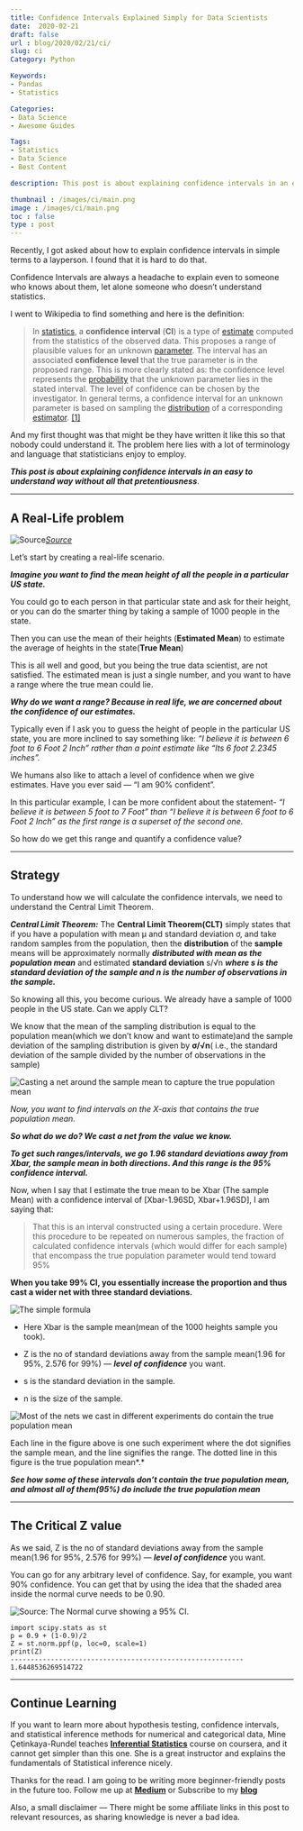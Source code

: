 ```yaml
---
title: Confidence Intervals Explained Simply for Data Scientists
date:  2020-02-21
draft: false
url : blog/2020/02/21/ci/
slug: ci
Category: Python

Keywords:
- Pandas
- Statistics

Categories:
- Data Science
- Awesome Guides

Tags:
- Statistics
- Data Science
- Best Content

description: This post is about explaining confidence intervals in an easy to understand way without all that pretentiousness

thumbnail : /images/ci/main.png
image : /images/ci/main.png
toc : false
type : post
---
```



Recently, I got asked about how to explain confidence intervals in simple terms to a layperson. I found that it is hard to do that.

Confidence Intervals are always a headache to explain even to someone who knows about them, let alone someone who doesn’t understand statistics.

I went to Wikipedia to find something and here is the definition:

> In [statistics](https://en.wikipedia.org/wiki/Frequentist_statistics), a **confidence interval** (**CI**) is a type of [estimate](https://en.wikipedia.org/wiki/Interval_estimate) computed from the statistics of the observed data. This proposes a range of plausible values for an unknown [parameter](https://en.wikipedia.org/wiki/Parameter). The interval has an associated **confidence level** that the true parameter is in the proposed range. This is more clearly stated as: the confidence level represents the [probability](https://en.wikipedia.org/wiki/Probability) that the unknown parameter lies in the stated interval. The level of confidence can be chosen by the investigator. In general terms, a confidence interval for an unknown parameter is based on sampling the [distribution](https://en.wikipedia.org/wiki/Probability_distribution) of a corresponding [estimator](https://en.wikipedia.org/wiki/Estimator). [[1]](https://en.wikipedia.org/wiki/Confidence_interval#cite_note-:0-1)

And my first thought was that might be they have written it like this so that nobody could understand it. The problem here lies with a lot of terminology and language that statisticians enjoy to employ.

***This post is about explaining confidence intervals in an easy to understand way without all that pretentiousness***.

---

## A Real-Life problem

![[Source](https://pixabay.com/photos/police-crime-scene-murder-forensics-3284258/)](/images/ci/0.png)*[Source](https://pixabay.com/photos/police-crime-scene-murder-forensics-3284258/)*

Let’s start by creating a real-life scenario.

***Imagine you want to find the mean height of all the people in a particular US state.***

You could go to each person in that particular state and ask for their height, or you can do the smarter thing by taking a sample of 1000 people in the state.

Then you can use the mean of their heights (**Estimated Mean**) to estimate the average of heights in the state(**True Mean**)

This is all well and good, but you being the true data scientist, are not satisfied. The estimated mean is just a single number, and you want to have a range where the true mean could lie.

***Why do we want a range? Because in real life, we are concerned about the confidence of our estimates.***

Typically even if I ask you to guess the height of people in the particular US state, you are more inclined to say something like: *“I believe it is between 6 foot to 6 Foot 2 Inch” rather than a point estimate like “Its 6 foot 2.2345 inches”.*

We humans also like to attach a level of confidence when we give estimates. Have you ever said — “I am 90% confident”.

In this particular example, I can be more confident about the statement- *“I believe it is between 5 foot to 7 Foot” than “I believe it is between 6 foot to 6 Foot 2 Inch” as the first range is a superset of the second one.*

So how do we get this range and quantify a confidence value?

---

## Strategy

To understand how we will calculate the confidence intervals, we need to understand the Central Limit Theorem.

***Central Limit Theorem:*** The **Central Limit Theorem(CLT)** simply states that if you have a population with mean μ and standard deviation σ, and take random samples from the population, then the **distribution** of the **sample** means will be approximately normally ***distributed with mean as the population mean*** and estimated **standard deviation** s/√n ***where s is the standard deviation of the sample and n is the number of observations in the sample.***

So knowing all this, you become curious. We already have a sample of 1000 people in the US state. Can we apply CLT?

We know that the mean of the sampling distribution is equal to the population mean(which we don’t know and want to estimate)and the sample deviation of the sampling distribution is given by **σ/√n**( i.e., the standard deviation of the sample divided by the number of observations in the sample)

![**Casting a net** around the sample mean to capture the true population mean](/images/ci/1.png)

*Now, you want to find intervals on the X-axis that contains the true population mean.*

***So what do we do? We cast a net from the value we know.***

***To get such ranges/intervals, we go 1.96 standard deviations away from Xbar, the sample mean in both directions. And this range is the 95% confidence interval.***

Now, when I say that I estimate the true mean to be Xbar (The sample Mean) with a confidence interval of [Xbar-1.96SD, Xbar+1.96SD], I am saying that:

> That this is an interval constructed using a certain procedure. Were this procedure to be repeated on numerous samples, the fraction of calculated confidence intervals (which would differ for each sample) that encompass the true population parameter would tend toward 95%

**When you take 99% CI, you essentially increase the proportion and thus cast a wider net with three standard deviations.**

![The simple formula](/images/ci/2.png)

* Here Xbar is the sample mean(mean of the 1000 heights sample you took).

* Z is the no of standard deviations away from the sample mean(1.96 for 95%, 2.576 for 99%) — ***level of confidence*** you want.

* s is the standard deviation in the sample.

* n is the size of the sample.

![Most of the nets we cast in different experiments do contain the true population mean](/images/ci/3.png)

Each line in the figure above is one such experiment where the dot signifies the sample mean, and the line signifies the range. The dotted line in this figure is the true population mean*.*

***See how some of these intervals don’t contain the true population mean, and almost all of them(95%) do include the true population mean***

---

## The Critical Z value

As we said, Z is the no of standard deviations away from the sample mean(1.96 for 95%, 2.576 for 99%) — ***level of confidence*** you want.

You can go for any arbitrary level of confidence. Say, for example, you want 90% confidence. You can get that by using the idea that the shaded area inside the normal curve needs to be 0.90.

![[Source](https://stackoverflow.com/questions/20864847/probability-to-z-score-and-vice-versa-in-python): The Normal curve showing a 95% CI.](/images/ci/4.png)

    import scipy.stats as st
    p = 0.9 + (1-0.9)/2
    Z = st.norm.ppf(p, loc=0, scale=1)
    print(Z)
    ----------------------------------------------------------
    1.6448536269514722

---

## Continue Learning

If you want to learn more about hypothesis testing, confidence intervals, and statistical inference methods for numerical and categorical data, Mine Çetinkaya-Rundel teaches [**Inferential Statistics**](https://www.coursera.org/learn/inferential-statistics-intro?ranMID=40328&ranEAID=lVarvwc5BD0&ranSiteID=lVarvwc5BD0-ydEVG6k5kidzLtNqbbVQvQ&siteID=lVarvwc5BD0-ydEVG6k5kidzLtNqbbVQvQ&utm_content=2&utm_medium=partners&utm_source=linkshare&utm_campaign=lVarvwc5BD0) course on coursera, and it cannot get simpler than this one. She is a great instructor and explains the fundamentals of Statistical inference nicely.

Thanks for the read. I am going to be writing more beginner-friendly posts in the future too. Follow me up at [**Medium**](https://mlwhiz.medium.com/?source=post_page---------------------------) or Subscribe to my [**blog**](https://mlwhiz.ck.page/a9b8bda70c)

Also, a small disclaimer — There might be some affiliate links in this post to relevant resources, as sharing knowledge is never a bad idea.

